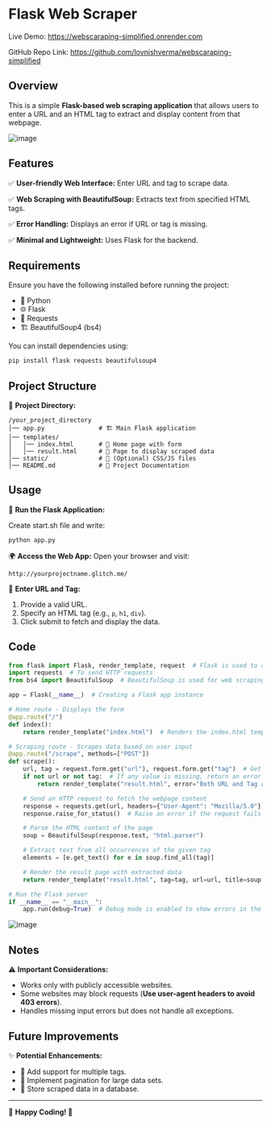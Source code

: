 # Flask Web Scraper

Live Demo: https://webscaraping-simplified.onrender.com

GitHub Repo Link: https://github.com/lovnishverma/webscaraping-simplified

## Overview
This is a simple **Flask-based web scraping application** that allows users to enter a URL and an HTML tag to extract and display content from that webpage.

![image](https://github.com/user-attachments/assets/13838a50-71e5-411d-ac7c-034e5caac405)


## Features
✅ **User-friendly Web Interface:** Enter URL and tag to scrape data.

✅ **Web Scraping with BeautifulSoup:** Extracts text from specified HTML tags.

✅ **Error Handling:** Displays an error if URL or tag is missing.

✅ **Minimal and Lightweight:** Uses Flask for the backend.

## Requirements
Ensure you have the following installed before running the project:

- 🐍 Python
- 🌐 Flask
- 🔗 Requests
- 🏗️ BeautifulSoup4 (bs4)

You can install dependencies using:
```sh
pip install flask requests beautifulsoup4
```

## Project Structure
📂 **Project Directory:**
```
/your_project_directory
│── app.py               # 🏗️ Main Flask application
│── templates/
│   │── index.html       # 📄 Home page with form
│   │── result.html      # 📄 Page to display scraped data
│── static/              # 🎨 (Optional) CSS/JS files
│── README.md            # 📖 Project Documentation
```

## Usage
🚀 **Run the Flask Application:**

Create start.sh file and write:

```sh
python app.py
```

🌍 **Access the Web App:**
Open your browser and visit:
```
http://yourprojectname.glitch.me/
```

📝 **Enter URL and Tag:**
1. Provide a valid URL.
2. Specify an HTML tag (e.g., `p`, `h1`, `div`).
3. Click submit to fetch and display the data.

## Code
```python
from flask import Flask, render_template, request  # Flask is used to create a web app
import requests  # To send HTTP requests
from bs4 import BeautifulSoup  # BeautifulSoup is used for web scraping

app = Flask(__name__)  # Creating a Flask app instance

# Home route - Displays the form
@app.route("/")
def index():
    return render_template("index.html")  # Renders the index.html template

# Scraping route - Scrapes data based on user input
@app.route("/scrape", methods=["POST"])
def scrape():
    url, tag = request.form.get("url"), request.form.get("tag")  # Get URL and tag from the form
    if not url or not tag:  # If any value is missing, return an error
        return render_template("result.html", error="Both URL and Tag are required.")

    # Send an HTTP request to fetch the webpage content
    response = requests.get(url, headers={"User-Agent": "Mozilla/5.0"})
    response.raise_for_status()  # Raise an error if the request fails

    # Parse the HTML content of the page
    soup = BeautifulSoup(response.text, "html.parser")

    # Extract text from all occurrences of the given tag
    elements = [e.get_text() for e in soup.find_all(tag)]

    # Render the result page with extracted data
    return render_template("result.html", tag=tag, url=url, title=soup.title.string or "No Title", elements=elements)

# Run the Flask server
if __name__ == "__main__":
    app.run(debug=True)  # Debug mode is enabled to show errors in the console

```

![image](https://github.com/user-attachments/assets/1a81b045-6962-4d62-92b9-ea3260705df2)


## Notes
⚠️ **Important Considerations:**
- Works only with publicly accessible websites.
- Some websites may block requests (**Use user-agent headers to avoid 403 errors**).
- Handles missing input errors but does not handle all exceptions.

## Future Improvements
✨ **Potential Enhancements:**
- 🔄 Add support for multiple tags.
- 📜 Implement pagination for large data sets.
- 💾 Store scraped data in a database.

---
🎉 **Happy Coding! 🚀**
